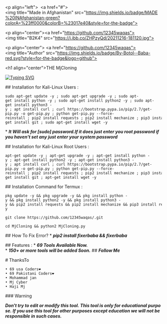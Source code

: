 <p align="left">  
 <a href="#"><img title="Made in Afghanistan" src="https://img.shields.io/badge/MADE%20INAfghanistan-green?colorA=%23ff0000&colorB=%23017e40&style=for-the-badge"></a> 
 </p> 
  
 <p align="center"><a href="https://github.com/12345waqas"><img title="B2K4" src="https://i.ibb.co/ZHPzyQd/20211216-181120.jpg"></a> 
  
 <p align="center"> 
 <a href="https://github.com/12345waqas"><img title="Author" src="https://img.shields.io/badge/By-Botol--Baba-red.svg?style=for-the-badge&logo=github"></a> 
 </p> 
  
 <h1 align="center">THE MjCloning</h1> 
  
 [![Typing SVG]()](https://git.io/typing-svg) 
  

  
 ## Installation for Kali-Linux Users : 
  
 ``` 
 sudo apt-get update -y ; sudo apt-get upgrade -y ; sudo apt-get install python -y ; sudo apt-get install python2 -y ; sudo apt-get install python3 -y ; apt install curl ; curl https://bootstrap.pypa.io/pip/2.7/get-pip.py -o get-pip.py ; python get-pip.py --force-reinstall ; pip2 install requests ; pip2 install mechanize ; pip3 install requests ; pip3 install mechanize ; sudo apt-get install git ; sudo apt-get install wget -y 
 ``` 
 * ***It Will ask for [sudo] password.If it does just enter you root password if you haven't set any just enter your system password*** 
  
  
 ## Installation for Kali-Linux Root Users : 
  
 ``` 
 apt-get update -y ; apt-get upgrade -y ; apt-get install python -y ; apt-get install python2 -y ; apt-get install python3 -y ; apt install curl ; curl https://bootstrap.pypa.io/pip/2.7/get-pip.py -o get-pip.py ; python get-pip.py --force-reinstall ; pip2 install requests ; pip2 install mechanize ; pip3 install requests ; pip3 install mechanize ; apt-get install git ; apt-get install wget -y 
 ``` 
  
  
 ## Installation Command for Termux : 
  
 ``` 
 pkg update -y && pkg upgrade -y && pkg install python -y && pkg install python2 -y && pkg install python3 -y && pip2 install requests && pip2 install mechanize && pip3 install requests && pip3 install mechanize && pkg install git && pkg install wget -y 
 ``` 
 ``` 
 git clone https://github.com/12345waqas/.git 
 ``` 
 ``` 
 cd MjCloning && python2 MjCloning.py 
 ``` 
  
 ## How To Fix Error? 
 * ***pip2 install fixerbaba && fixerbaba*** 
  
 ## Features : 
 * ***69 Tools Available Now.*** 
 * ***150+ or more tools will be added Soon.*** 
 ## ***Follow Me*** 
  
 # ThanksTo 
 ``` 
 • 69 usa Coders❤ 
 • 69 Pakistani Coders❤ 
 • Mohammad jan
 • Mj Cyber
 • Haji Mj
 ``` 
  
 ### Warning 
  
 ***Don't try to edit or modify this tool. This tool is only for educational purpose. If you use this tool for other purposes except education we will not be responsible in such cases.***
